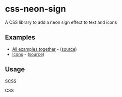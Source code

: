 # css-neon-sign
A CSS library to add a neon sign effect to text and icons

## Examples
* [All examples together](https://oh-kay-blanket.github.io/css-neon-sign/examples/all-examples) - ([source](https://github.com/oh-kay-blanket/css-neon-sign/blob/master/examples/all-examples.html))
* [Icons](https://oh-kay-blanket.github.io/css-neon-sign/examples/icons) - ([source](https://github.com/oh-kay-blanket/css-neon-sign/blob/master/examples/icons.html))


## Usage
SCSS

CSS
